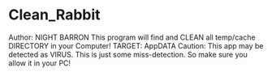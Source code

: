 # Clean_Rabbit
Author: NIGHT BARRON
This program will find and CLEAN all temp/cache DIRECTORY in your Computer!
TARGET: AppDATA
Caution: This app may be detected as VIRUS. This is just some miss-detection. So make sure you allow it in your PC!

